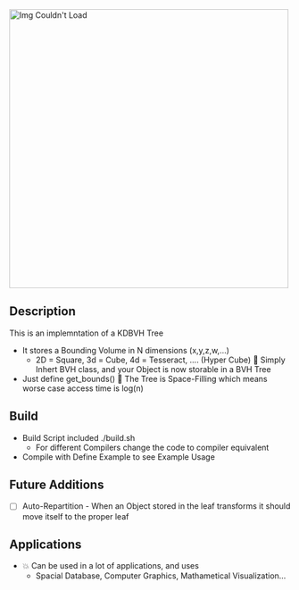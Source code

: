 <img src="https://user-images.githubusercontent.com/60249504/147365454-ec78a07c-8121-4341-b229-825325cf4b92.gif" alt="Img Couldn't Load" width="500">

## Description

This is an implemntation of a KDBVH Tree

- It stores a Bounding Volume in N dimensions (x,y,z,w,...)
    - 2D = Square, 3d = Cube, 4d = Tesseract, .... (Hyper Cube)
:beginner: Simply Inhert BVH class, and your Object is now storable in a BVH Tree
 - Just define get_bounds()
:beginner: The Tree is Space-Filling which means worse case access time is log(n)

## Build

- Build Script included ./build.sh
  - For different Compilers change the code to compiler equivalent
- Compile with Define Example to see Example Usage

## Future Additions

- [ ] Auto-Repartition
      - When an Object stored in the leaf transforms it should move itself to the proper leaf
      
## Applications 
- :collision: Can be used in a lot of applications, and uses
  - Spacial Database, Computer Graphics, Mathametical Visualization...
